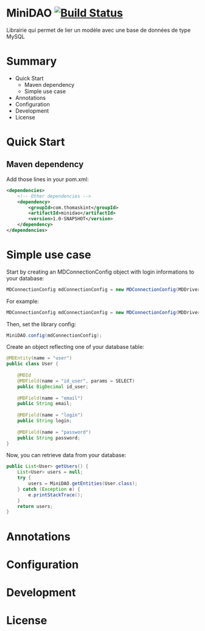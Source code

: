 # MiniDAO [![Build Status](https://travis-ci.org/tkint/MiniDAO.svg?branch=master)](https://travis-ci.org/tkint/MiniDAO)

Librairie qui permet de lier un modèle avec une base de données de type MySQL

# Summary

* Quick Start
  * Maven dependency
  * Simple use case
* Annotations
* Configuration
* Development
* License

# Quick Start

## Maven dependency

Add those lines in your pom.xml:
```xml
<dependencies>
    <!-- Other dependencies -->
    <dependency>
        <groupId>com.thomaskint</groupId>
        <artifactId>minidao</artifactId>
        <version>1.0-SNAPSHOT</version>
    </dependency>
</dependencies>
```

# Simple use case

Start by creating an MDConnectionConfig object with login informations to your database:
```java
MDConnectionConfig mdConnectionConfig = new MDConnectionConfig(MDDriver.MYSQL, "{url}", "{port}", "{username}", "{password}", "{database}");
```

For example:
```java
MDConnectionConfig mdConnectionConfig = new MDConnectionConfig(MDDriver.MYSQL, "127.0.0.1", "3306", "minidao", "password", "minidao");
```

Then, set the library config:
```java
MiniDAO.config(mdConnectionConfig);
```

Create an object reflecting one of your database table:
```java
@MDEntity(name = "user")
public class User { 
    
    @MDId
    @MDField(name = "id_user", params = SELECT)
    public BigDecimal id_user;
    
    @MDField(name = "email")
    public String email;
    
    @MDField(name = "login")
    public String login;
    
    @MDField(name = "password")
    public String password;
}
```

Now, you can retrieve data from your database:
```java
public List<User> getUsers() {
    List<User> users = null;
    try {
        users = MiniDAO.getEntities(User.class);
    } catch (Exception e) {
        e.printStackTrace();
    }
    return users;
}
```

# Annotations

# Configuration

# Development

# License
